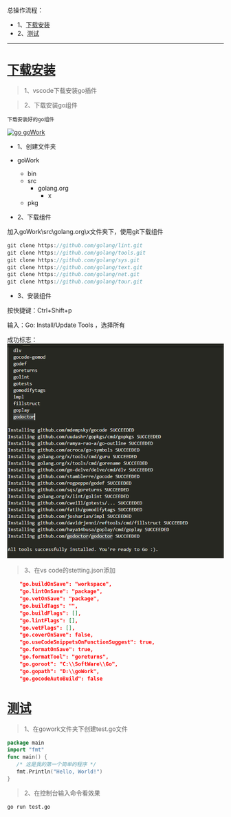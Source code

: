 总操作流程：
- 1、[下载安装](#go-01)
- 2、[测试](#go-02)

***

# <a name="go-01" href="#" >下载安装</a>

> 1、vscode下载安装go插件

> 2、下载安装go组件

`下载安装好的go组件`

[![](https://img.shields.io/badge/go-goWork-green.svg "go goWork")](https://pan.baidu.com/s/1UOTonb-1bY_f4cq75GC-Fg)

- 1、创建文件夹

- goWork
  - bin
  - src
    - golang.org
      - x
  - pkg

- 2、下载组件

加入goWork\src\golang.org\x文件夹下，使用git下载组件

```c
git clone https://github.com/golang/lint.git
git clone https://github.com/golang/tools.git
git clone https://github.com/golang/sys.git
git clone https://github.com/golang/text.git
git clone https://github.com/golang/net.git
git clone https://github.com/golang/tour.git

```

- 3、安装组件

按快捷键：Ctrl+Shift+p

输入：Go: Install/Update Tools ，选择所有

成功标志：
![](image/2-1.png)

> 3、在vs code的stetting.json添加

```json
    "go.buildOnSave": "workspace",
    "go.lintOnSave": "package",
    "go.vetOnSave": "package",
    "go.buildTags": "",
    "go.buildFlags": [],
    "go.lintFlags": [],
    "go.vetFlags": [],
    "go.coverOnSave": false,
    "go.useCodeSnippetsOnFunctionSuggest": true,
    "go.formatOnSave": true,
    "go.formatTool": "goreturns",
    "go.goroot": "C:\\SoftWare\\Go",
    "go.gopath": "D:\\goWork",
    "go.gocodeAutoBuild": false
```

# <a name="go-02" href="#" >测试</a>

> 1、在gowork文件夹下创建test.go文件

```go
package main
import "fmt"
func main() {
   /* 这是我的第一个简单的程序 */
   fmt.Println("Hello, World!")
}
```

> 2、在控制台输入命令看效果

```shell
go run test.go
```

